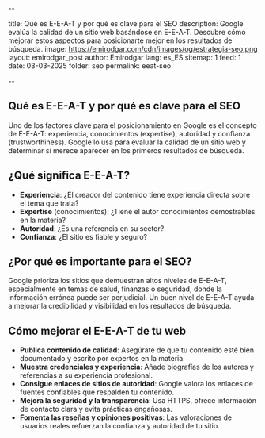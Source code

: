 --

title: Qué es E-E-A-T y por qué es clave para el SEO
description: Google evalúa la calidad de un sitio web basándose en E-E-A-T. Descubre cómo mejorar estos aspectos para posicionarte mejor en los resultados de búsqueda.
image: https://emirodgar.com/cdn/images/og/estrategia-seo.png
layout: emirodgar_post
author: Emirodgar
lang: es_ES
sitemap: 1
feed: 1
date: 03-03-2025
folder: seo
permalink: eeat-seo

--

## Qué es E-E-A-T y por qué es clave para el SEO

Uno de los factores clave para el posicionamiento en Google es el concepto de E-E-A-T: experiencia, conocimientos (expertise), autoridad y confianza (trustworthiness). Google lo usa para evaluar la calidad de un sitio web y determinar si merece aparecer en los primeros resultados de búsqueda.

## ¿Qué significa E-E-A-T?

- **Experiencia**: ¿El creador del contenido tiene experiencia directa sobre el tema que trata?
- **Expertise** (conocimientos): ¿Tiene el autor conocimientos demostrables en la materia?
- **Autoridad**: ¿Es una referencia en su sector?
- **Confianza**: ¿El sitio es fiable y seguro?

## ¿Por qué es importante para el SEO?

Google prioriza los sitios que demuestran altos niveles de E-E-A-T, especialmente en temas de salud, finanzas o seguridad, donde la información errónea puede ser perjudicial. Un buen nivel de E-E-A-T ayuda a mejorar la credibilidad y visibilidad en los resultados de búsqueda.

## Cómo mejorar el E-E-A-T de tu web

- **Publica contenido de calidad**: Asegúrate de que tu contenido esté bien documentado y escrito por expertos en la materia.
- **Muestra credenciales y experiencia**: Añade biografías de los autores y referencias a su experiencia profesional.
- **Consigue enlaces de sitios de autoridad**: Google valora los enlaces de fuentes confiables que respalden tu contenido.
- **Mejora la seguridad y la transparencia**: Usa HTTPS, ofrece información de contacto clara y evita prácticas engañosas.
- **Fomenta las reseñas y opiniones positivas**: Las valoraciones de usuarios reales refuerzan la confianza y autoridad de tu sitio.
